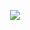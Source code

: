 <p align="center">
   <img src = "https://github.com/user-attachments/assets/50f2b1bc-6aee-4d65-85ba-09c4045ed87e">
</p>
